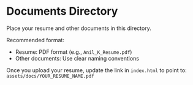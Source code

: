 # Documents Directory

Place your resume and other documents in this directory.

Recommended format:
- Resume: PDF format (e.g., `Anil_K_Resume.pdf`)
- Other documents: Use clear naming conventions

Once you upload your resume, update the link in `index.html` to point to: `assets/docs/YOUR_RESUME_NAME.pdf`
